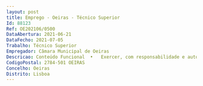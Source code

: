 ```yaml
--- 
layout: post
title: Emprego - Oeiras - Técnico Superior
Id: 88123
Ref: OE202106/0500
DataAbertura: 2021-06-21
DataFecho: 2021-07-05
Trabalho: Técnico Superior
Empregador: Câmara Municipal de Oeiras
Descricao: Conteúdo Funcional  •   Exercer, com responsabilidade e autonomia técnica, as funções consultivas, de estudo, planeamento, programação, avaliação e de aplicação de métodos e processos de natureza técnica e ou científica inerentes à área de gestão da informação  •    Avaliar e organizar a documentação de fundos públicos e privados com interesse administrativo, probatório e cultural  •   Descrever documentação  •   Apoiar o utilizador, orientando na pesquisa de informação  •   Promover ações de difusão do espólio  •   Executar outras atividades de apoio geral ou especializado nas áreas de atuação comuns, instrumentais e operativas dos órgãos e serviços.Perfil profissional  •   Orientação para o serviço público  •   Análise da informação e sentido crítico  •   Iniciativa e autonomia  •   Otimização de recursos  •   Trabalho em equipa e cooperação.Fatores Preferenciais  •   Experiência na utilização da ISAD(G)  •   Experiência na utilização de sistemas de gestão documental  •   Experiência em avaliação de documentos e informação  •   Conhecimento e experiência na utilização da “Lista Consolidada para a classificação e avaliação da informação pública”.
CodigoPostal: 2784-501 OEIRAS
Concelho: Oeiras
Distrito: Lisboa
--- 
```

